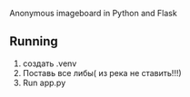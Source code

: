 Anonymous imageboard in Python and Flask

## Running
1. создать .venv
2. Поставь все либы( из река не ставить!!!)
3. Run app.py
